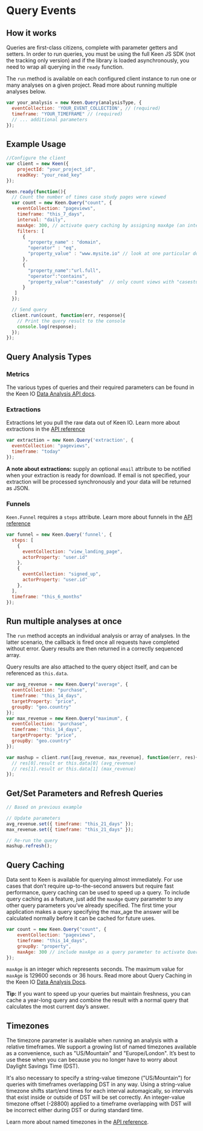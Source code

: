 # Query Events

## How it works

Queries are first-class citizens, complete with parameter getters and setters. In order to run queries, you must be using the full Keen JS SDK (not the tracking only version) and if the library is loaded asynchronously, you need to wrap all querying in the `ready` function.

The `run` method is available on each configured client instance to run one or many analyses on a given project. Read more about running multiple analyses below.

```javascript
var your_analysis = new Keen.Query(analysisType, {
  eventCollection: 'YOUR_EVENT_COLLECTION', // (required)
  timeframe: "YOUR_TIMEFRAME" // (required)
  // ... additional parameters
});
```

## Example Usage

```javascript
//Configure the client
var client = new Keen({
    projectId: "your_project_id",
    readKey: "your_read_key"
});

Keen.ready(function(){
  // Count the number of times case study pages were viewed
  var count = new Keen.Query("count", {
    eventCollection: "pageviews",
    timeframe: "this_7_days",
    interval: "daily",
    maxAge: 300, // activate query caching by assigning maxAge (an integer representing seconds)
    filters: [
      {
        "property_name" : "domain",
        "operator" : "eq",
        "property_value" : "www.mysite.io" // look at one particular domain only
      },
      {
        "property_name":"url.full",
        "operator":"contains",
        "property_value":"casestudy"  // only count views with "casestudy" in the page URL
      }
   ]
  });

  // Send query
  client.run(count, function(err, response){
    // Print the query result to the console
    console.log(response);
  });
});
```
## Query Analysis Types

### Metrics

The various types of queries and their required parameters can be found in the Keen IO [Data Analysis API docs](https://keen.io/docs/data-analysis/metrics/).

### Extractions

Extractions let you pull the raw data out of Keen IO.  Learn more about extractions in the [API reference](https://keen.io/docs/data-analysis/extractions)

```javascript
var extraction = new Keen.Query('extraction', {
  eventCollection: "pageviews",
  timeframe: "today"
});
```

**A note about extractions:** supply an optional `email` attribute to be notified when your extraction is ready for download. If email is not specified, your extraction will be processed synchronously and your data will be returned as JSON.

### Funnels

`Keen.Funnel` requires a `steps` attribute.  Learn more about funnels in the [API reference](https://keen.io/docs/data-analysis/funnels/#steps)

```javascript
var funnel = new Keen.Query('funnel', {
  steps: [
    {
  	  eventCollection: "view_landing_page",
  	  actorProperty: "user.id"
    },
    {
  	  eventCollection: "signed_up",
  	  actorProperty: "user.id"
    },
  ],
  timeframe: "this_6_months"
});
```

## Run multiple analyses at once

The `run` method accepts an individual analysis or array of analyses. In the latter scenario, the callback is fired once all requests have completed without error. Query results are then returned in a correctly sequenced array.

Query results are also attached to the query object itself, and can be referenced as `this.data`.

```javascript
var avg_revenue = new Keen.Query("average", {
  eventCollection: "purchase",
  timeframe: "this_14_days",
  targetProperty: "price",
  groupBy: "geo.country"
});
var max_revenue = new Keen.Query("maximum", {
  eventCollection: "purchase",
  timeframe: "this_14_days",
  targetProperty: "price",
  groupBy: "geo.country"
});

var mashup = client.run([avg_revenue, max_revenue], function(err, res){
  // res[0].result or this.data[0] (avg_revenue)
  // res[1].result or this.data[1] (max_revenue)
});  
```
## Get/Set Parameters and Refresh Queries

```javascript
// Based on previous example

// Update parameters
avg_revenue.set({ timeframe: "this_21_days" });
max_revenue.set({ timeframe: "this_21_days" });

// Re-run the query
mashup.refresh();
```
## Query Caching

Data sent to Keen is available for querying almost immediately. For use cases that don’t require up-to-the-second answers but require fast performance, query caching can be used to speed up a query. To include query caching as a feature, just add the `maxAge` query parameter to any other query parameters you’ve already specified. The first time your application makes a query specifying the max_age the answer will be calculated normally before it can be cached for future uses.

```javascript
var count = new Keen.Query("count", {
    eventCollection: "pageviews",
    timeframe: "this_14_days",
    groupBy: "property",
    maxAge: 300 // include maxAge as a query parameter to activate Query Caching
});
```
`maxAge` is an integer which represents seconds. The maximum value for `maxAge` is 129600 seconds or 36 hours. Read more about Query Caching in the Keen IO [Data Analysis Docs](https://keen.io/docs/data-analysis/caching/).

**Tip:** If you want to speed up your queries but maintain freshness, you can cache a year-long query and combine the result with a normal query that calculates the most current day’s answer.

## Timezones

The timezone parameter is available when running an analysis with a relative timeframes. We support a growing list of named timezones available as a convenience, such as "US/Mountain" and "Europe/London". It’s best to use these when you can because you no longer have to worry about Daylight Savings Time (DST).

It's also necessary to specify a string-value timezone ("US/Mountain") for queries with timeframes overlapping DST in any way. Using a string-value timezone shifts start/end times for each interval automagically, so intervals that exist inside or outside of DST will be set correctly. An integer-value timezone offset (-28800) applied to a timeframe overlapping with DST will be incorrect either during DST or during standard time.

Learn more about named timezones in the [API reference](https://keen.io/docs/api/#timezone).
